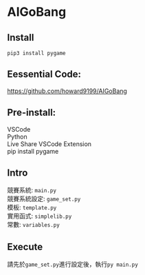 # AIGoBang
## Install
```
pip3 install pygame
```
## Eessential Code:
https://github.com/howard9199/AIGoBang
## Pre-install:
VSCode  
Python  
Live Share VSCode Extension  
pip install pygame
## Intro
競賽系統: `main.py`  
競賽系統設定: `game_set.py`  
模板: `template.py`  
實用函式: `simplelib.py`  
常數: `variables.py`  
## Execute
請先於`game_set.py`進行設定後，執行`py main.py`
